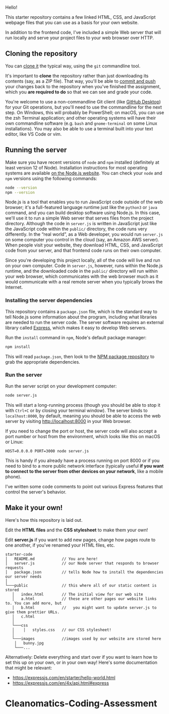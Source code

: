 Hello! 

This starter repository contains a few linked HTML, CSS, and JavaScript webpage files that you can use as a basis for your own website.

In addition to the frontend code, I've included a simple Web server that will run locally and serve your project files to your web browser over HTTP.

## Cloning the repository

You can [clone it](https://docs.github.com/en/repositories/creating-and-managing-repositories/cloning-a-repository) the typical way, using the `git` commandline tool.

It's important to **clone** the repository rather than just downloading its contents (say, as a ZIP file).
That way, you'll be able to [commit and push](https://docs.github.com/en/get-started/using-git/about-git) your changes back to the repository when you've finished the assignment, which you **are required to do** so that we can see and grade your code.

You're welcome to use a non-commandline Git client (like [GitHub Desktop](https://desktop.github.com/)) for your Git operations, but you'll need to use the commandline for the next step.
On Windows, this will probably be PowerShell; on macOS, you can use the zsh Terminal application; and other operating systems will have their own commandline software (e.g. `bash` and `gnome-terminal` on some Linux installations).
You may also be able to use a terminal built into your text editor, like VS Code or vim.

## Running the server

Make sure you have recent versions of `node` and `npm` installed (definitely at least version 12 of Node).
Installation instructions for most operating systems are available [on the Node.js website](https://nodejs.org/en/download).
You can check your `node` and `npm` versions using the following commands:

```bash
node --version
npm --version
```

Node.js is a tool that enables you to run JavaScript code outside of the web browser; it's a full-featured language runtime just like the `python3` or `java` command, and you can build desktop software using Node.js.
In this case, we'll use it to run a simple Web server that serves files from the project directory.
Although the code in `server.js` is written in JavaScript just like the JavaScript code within the `public/` directory, the code runs very differently.
In the &ldquo;real world&rdquo;, as a Web developer, you would run `server.js` on some computer you control in the cloud (say, an Amazon AWS server).
When people visit your website, they download HTML, CSS, and JavaScript code from your server, and that frontend code runs on their own computer.

Since you're developing this project locally, all of the code will live and run on your own computer.
Code in `server.js`, however, runs within the Node.js runtime, and the downloaded code in the `public/` directory will run within your web browser, which communicates with the web browser much as it would communicate with a real remote server when you typically brows the Internet.

### Installing the server dependencies

This repository contains a `package.json` file, which is the standard way to tell Node.js some information about the program, including what libraries are needed to run the server code.
The server software requires an external library called [Express](https://expressjs.com/), which makes it easy to develop Web servers.

Run the `install` command in `npm`, Node's default package manager:

```bash
npm install
```

This will read `package.json`, then look to the [NPM package repository](https://www.npmjs.com/) to grab the appropriate dependencies.

### Run the server

Run the server script on your development computer:

```bash
node server.js
```

This will start a long-running process (though you should be able to stop it with `Ctrl+C` or by closing your terminal window).
The server binds to `localhost:8000`, by default, meaning you should be able to access the web server by visiting [http://localhost:8000](http://localhost:8000) in your Web browser.

If you need to change the port or host, the server code will also accept a port number or host from the environment, which looks like this on macOS or Linux:

```
HOST=0.0.0.0 PORT=3000 node server.js
```

This is handy if you already have a process running on port 8000 or if you need to bind to a more public network interface (typically useful **if you want to connect to the server from other devices on your network**, like a mobile phone).

I've written some code comments to point out various Express features that control the server's behavior.

## Make it your own!

Here's how this repository is laid out.

Edit the **HTML files** and the **CSS stylesheet** to make them your own! 

Edit **server.js** if you want to add new pages, change how pages route to one another, if you've renamed your HTML files, etc. 

```
starter-code
│   README.md            // You are here!
│   server.js            // our Node server that responds to browser requests
│   package.json         // tells Node how to install the dependencies our server needs
│
└───public               // this where all of our static content is stored
   │   index.html        // The initial view for our web site
   │   a.html            // these are other pages our website links to. You can add more, but 		
   │   b.html            //   you might want to update server.js to give them prettier URLs.
   │   c.html
   │
   └───css
   │  	│   styles.css   // our CSS stylesheet!
   │   
   └───images            //images used by our website are stored here
   	│   bunny.jpg 	
   	└───...
```

Alternatively: Delete everything and start over if you want to learn how to set this up on your own, or in your own way!
Here's some documentation that might be relevant:

- https://expressjs.com/en/starter/hello-world.html
- https://expressjs.com/en/4x/api.html#express
# Cleanomatics-Coding-Assessment
